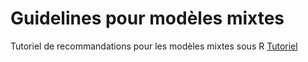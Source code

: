 # Guidelines pour modèles mixtes

Tutoriel de recommandations pour les modèles mixtes sous R
[Tutoriel](https://lcauquil.github.io/tuto_mix_model/Modele_mixte_guidelines_2019.html)
